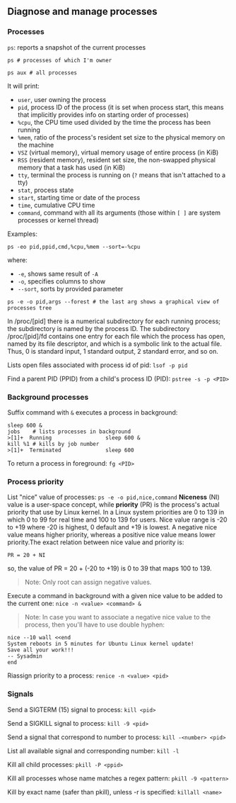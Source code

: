 ## Diagnose and manage processes

### Processes

`ps`: reports a snapshot of the current processes
```
ps # processes of which I'm owner

ps aux # all processes
```

It will print:

- `user`, user owning the process
- `pid`, process ID of the process (it is set when process start, this means that implicitly provides info on starting order of processes)
- `%cpu`, the CPU time used divided by the time the process has been running
- `%mem`, ratio of the process's resident set size to the physical memory on the machine
- `VSZ` (virtual memory), virtual memory usage of entire process (in KiB)
- `RSS` (resident memory), resident set size, the non-swapped physical memory that a task has used (in KiB)
- `tty`, terminal the process is running on (`?` means that isn't attached to a tty)
- `stat`, process state
- `start`, starting time or date of the process
- `time`, cumulative CPU time
- `command`, command with all its arguments (those within `[ ]` are system processes or kernel thread)

Examples:
```
ps -eo pid,ppid,cmd,%cpu,%mem --sort=-%cpu
```
where: 
- `-e`, shows same result of `-A`
- `-o`, specifies columns to show
- `--sort`, sorts by provided parameter

```
ps -e -o pid,args --forest # the last arg shows a graphical view of processes tree
```

In /proc/[pid] there is a numerical subdirectory for each running process; the subdirectory is named by the process ID. The subdirectory /proc/[pid]/fd contains one entry for each file which the process has open, named by its file descriptor, and which is a symbolic link to the actual file. Thus, 0 is standard input, 1 standard output, 2 standard error, and so on.

Lists open files associated with process id of pid: `lsof -p pid`

Find a parent PID (PPID) from a child's process ID (PID): `pstree -s -p <PID>`

### Background processes

Suffix command with `&` executes a process in background:
```
sleep 600 &
jobs    # lists processes in background
>[1]+  Running                 sleep 600 &
kill %1 # kills by job number
>[1]+  Terminated              sleep 600
```

To return a process in foreground: `fg <PID>`

### Process priority

List "nice" value of processes: `ps -e -o pid,nice,command`
**Niceness** (NI) value is a user-space concept, while **priority** (PR) is the process's actual priority that use by Linux kernel. In a Linux system priorities are 0 to 139 in which 0 to 99 for real time and 100 to 139 for users. Nice value range is -20 to +19 where -20 is highest, 0 default and +19 is lowest. A negative nice value means higher priority, whereas a positive nice value means lower priority.The exact relation between nice value and priority is:
```
PR = 20 + NI
```
so, the value of PR = 20 + (-20 to +19) is 0 to 39 that maps 100 to 139.

> Note: Only root can assign negative values.

Execute a command in background with a given nice value to be added to the current one: `nice -n <value> <command> &`

> Note: In case you want to associate a negative nice value to the process, then you'll have to use double hyphen: 
```
nice --10 wall <<end
System reboots in 5 minutes for Ubuntu Linux kernel update! 
Save all your work!!!
-- Sysadmin
end
```

Riassign priority to a process: `renice -n <value> <pid>`

### Signals

Send a SIGTERM (15) signal to process: `kill <pid>`

Send a SIGKILL signal to process: `kill -9 <pid>`

Send a signal that correspond to number to process: `kill -<number> <pid>`

List all available signal and corresponding number: `kill -l`

Kill all child processes: `pkill -P <ppid>`    

Kill all processes whose name matches a regex pattern: `pkill -9 <pattern>` 

Kill by exact name (safer than pkill), unless -r is specified: `killall <name>`
